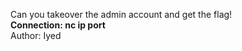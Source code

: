 Can you takeover the admin account and get the flag!<br>
**Connection: nc ip port**<br>
Author: Iyed